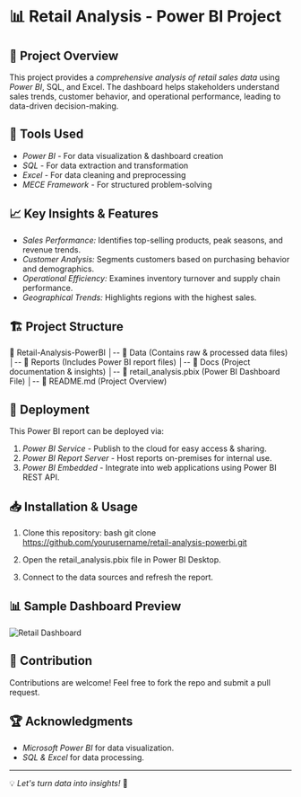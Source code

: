 # 📊 Retail Analysis - Power BI Project

## 📝 Project Overview
This project provides a *comprehensive analysis of retail sales data* using *Power BI*, SQL, and Excel. The dashboard helps stakeholders understand sales trends, customer behavior, and operational performance, leading to data-driven decision-making.

## 🚀 Tools Used
- *Power BI* - For data visualization & dashboard creation
- *SQL* - For data extraction and transformation
- *Excel* - For data cleaning and preprocessing
- *MECE Framework* - For structured problem-solving

## 📈 Key Insights & Features
- *Sales Performance:* Identifies top-selling products, peak seasons, and revenue trends.
- *Customer Analysis:* Segments customers based on purchasing behavior and demographics.
- *Operational Efficiency:* Examines inventory turnover and supply chain performance.
- *Geographical Trends:* Highlights regions with the highest sales.

## 🏗 Project Structure

📂 Retail-Analysis-PowerBI
│-- 📁 Data (Contains raw & processed data files)
│-- 📁 Reports (Includes Power BI report files)
│-- 📁 Docs (Project documentation & insights)
│-- 📜 retail_analysis.pbix (Power BI Dashboard File)
│-- 📜 README.md (Project Overview)


## 📌 Deployment
This Power BI report can be deployed via:
1. *Power BI Service* - Publish to the cloud for easy access & sharing.
2. *Power BI Report Server* - Host reports on-premises for internal use.
3. *Power BI Embedded* - Integrate into web applications using Power BI REST API.

## 📥 Installation & Usage
1. Clone this repository:
   bash
   git clone https://github.com/yourusername/retail-analysis-powerbi.git
   
2. Open the retail_analysis.pbix file in Power BI Desktop.
3. Connect to the data sources and refresh the report.

## 📊 Sample Dashboard Preview
![Retail Dashboard](https://your-image-link-here.png)

## 🤝 Contribution
Contributions are welcome! Feel free to fork the repo and submit a pull request.

## 🏆 Acknowledgments
- *Microsoft Power BI* for data visualization.
- *SQL & Excel* for data processing.

---
💡 *Let's turn data into insights!* 🚀
